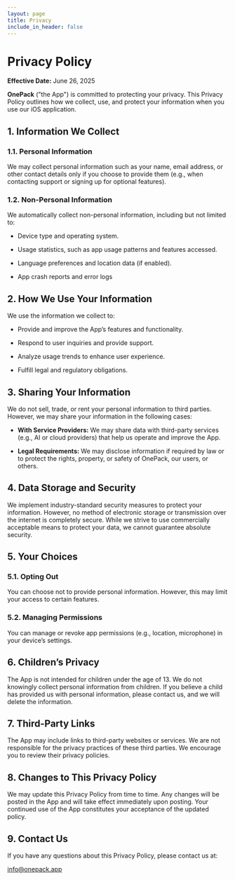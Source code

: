 ```yaml
---
layout: page
title: Privacy
include_in_header: false
---
```


# Privacy Policy

**Effective Date:** June 26, 2025

**OnePack** ("the App") is committed to protecting your privacy. This Privacy Policy outlines how we collect, use, and protect your information when you use our iOS application.

## 1. Information We Collect

### 1.1. Personal Information

We may collect personal information such as your name, email address, or other contact details only if you choose to provide them (e.g., when contacting support or signing up for optional features).

### 1.2. Non-Personal Information

We automatically collect non-personal information, including but not limited to:

* Device type and operating system.

* Usage statistics, such as app usage patterns and features accessed.

* Language preferences and location data (if enabled).

* App crash reports and error logs

## 2. How We Use Your Information

We use the information we collect to:

* Provide and improve the App’s features and functionality.

* Respond to user inquiries and provide support.

* Analyze usage trends to enhance user experience.

* Fulfill legal and regulatory obligations.

## 3. Sharing Your Information

We do not sell, trade, or rent your personal information to third parties. However, we may share your information in the following cases:

* **With Service Providers:** We may share data with third-party services (e.g., AI or cloud providers) that help us operate and improve the App.

* **Legal Requirements:** We may disclose information if required by law or to protect the rights, property, or safety of OnePack, our users, or others.

## 4. Data Storage and Security

We implement industry-standard security measures to protect your information. However, no method of electronic storage or transmission over the internet is completely secure. While we strive to use commercially acceptable means to protect your data, we cannot guarantee absolute security.

## 5. Your Choices

### 5.1. Opting Out

You can choose not to provide personal information. However, this may limit your access to certain features.

### 5.2. Managing Permissions

You can manage or revoke app permissions (e.g., location, microphone) in your device’s settings.

## 6. Children’s Privacy

The App is not intended for children under the age of 13. We do not knowingly collect personal information from children. If you believe a child has provided us with personal information, please contact us, and we will delete the information.

## 7. Third-Party Links

The App may include links to third-party websites or services. We are not responsible for the privacy practices of these third parties. We encourage you to review their privacy policies.

## 8. Changes to This Privacy Policy

We may update this Privacy Policy from time to time. Any changes will be posted in the App and will take effect immediately upon posting. Your continued use of the App constitutes your acceptance of the updated policy.

## 9. Contact Us

If you have any questions about this Privacy Policy, please contact us at:

info@onepack.app
